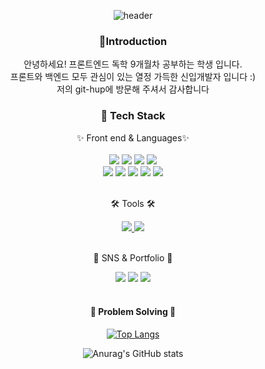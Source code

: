 
<div align=center>
 
   ![header](https://capsule-render.vercel.app/api?type=Waving&color=auto&height=200&section=header&text=KimHyeIn%20&fontSize=90)
  
  <h3>🙌Introduction</h3>
  <p>안녕하세요! 프론트엔드 독학 9개월차 공부하는 학생 입니다. <br/>
   프론트와 백엔드 모두 관심이 있는 열정 가득한 신입개발자 입니다 :) <br/>저의 git-hup에 방문해 주셔서 감사합니다 
  <p>
  
   <div align="center">
     <div>
       <h3> 👀 Tech Stack </h3>
     ✨ Front end & Languages✨<br/>
       <br>
     </div>
      <img src="https://img.shields.io/badge/javascript-F7DF1E?style=flat&logo=JavaScript&logoColor=white"/>
      <img src="https://img.shields.io/badge/Css3-1572B6?style=flat&logo=CSS3&logoColor=white"/>
      <img src="https://img.shields.io/badge/HTML5-E34F26?style=flat&logo=HTML5&logoColor=white"/>
      <img src="https://img.shields.io/badge/React-61DAFB?style=flat&logo=React&logoColor=white"/>
     <br/>
      <img src="https://img.shields.io/badge/Bootstrap-7952B3?style=flat&logo=Bootstrap&logoColor=white"/>
      <img src="https://img.shields.io/badge/JQuery-0769AD?style=flat&logo=JQuery&logoColor=white"/>
      <img src="https://img.shields.io/badge/Firebase-FF7139?style=flat&logo=Firebase&logoColor=white"/>
      <img src="https://img.shields.io/badge/Postman-FF6C37?style=flat&logo=Postman&logoColor=white"/>
      <img src="https://img.shields.io/badge/Sourcetree-0052CC?style=flat&logo=Sourcetree&logoColor=white"/>
  </div>
    <br>
 <div align=center>
    <p> 🛠 Tools 🛠 </p>
  </div>
 <a href="https://github.com/tkrkr55"><img src="https://img.shields.io/badge/GitHub-181717?style=flat&logo=GitHub&logoColor=white"/> </a>
<img src="https://img.shields.io/badge/VisualStudioCode-007ACC?style=flat&logo=VisualStudioCode&logoColor=white"/>
  <br>
  <br>
  <div>
    <p> 🎨 SNS & Portfolio 🎨</p>
  </div>
<a href="https://hyeru.tistory.com/" ><img src="https://img.shields.io/badge/Tistory-000000?style=flat&logo=Tistory&logoColor=white"/></a>

<img src="https://img.shields.io/badge/Mail-03C75A?style=flat&logo=Gmail&logoColor=white"/> 
<img src="https://img.shields.io/badge/portfolio-FF3633?style=flat&logo=Micro.blog&logoColor=white"/> 

<br>
  <br>
  
<div>
  <h4> 💪 Problem Solving 💪</h4>
  </div>
  


[![Top Langs](https://github-readme-stats.vercel.app/api/top-langs/?username=tkrkr55&layout=compact)](https://github.com/tkrkr55/github-readme-stats)

![Anurag's GitHub stats](https://github-readme-stats.vercel.app/api?username=tkrkr55&show_icons=true&theme=radical)
  
